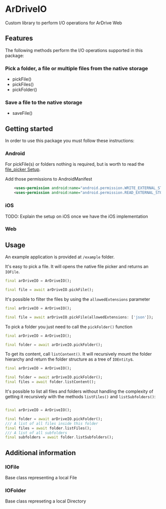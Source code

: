 
# ArDriveIO
Custom library to perform I/O operations for ArDrive Web
## Features
The following methods perform the I/O operations supported in this package:

### Pick a folder, a file or multiple files from the native storage
- pickFile()
- pickFiles()
- pickFolder()

### Save a file to the native storage
- saveFile()

## Getting started
In order to use this package you must follow these instructions:

### Android
For pickFile(s) or folders nothing is required, but is worth to read the [file_picker Setup](https://github.com/miguelpruivo/flutter_file_picker/wiki/Setup#--android).

Add those permissions to AndroidManifest

```xml
    <uses-permission android:name="android.permission.WRITE_EXTERNAL_STORAGE"/>
    <uses-permission android:name="android.permission.READ_EXTERNAL_STORAGE"/>
```

### iOS
TODO: Explain the setup on iOS once we have the iOS implementation

### Web

## Usage
An example application is provided at `/example` folder.

It's easy to pick a file. It will opens the native file picker and returns an `IOFile`.

```dart
final arDriveIO = ArDriveIO();

final file = await arDriveIO.pickFile();
```

It's possible to filter the files by using the `allowedExtensions` parameter

```dart
final arDriveIO = ArDriveIO();

final file = await arDriveIO.pickFile(allowedExtensions: ['json']);
```

To pick a folder you just need to call the `pickFolder()` function

```dart
final arDriveIO = ArDriveIO();

final folder = await arDriveIO.pickFolder();

```
To get its content, call `listContent()`. It will recursively mount the folder hierarchy and return the folder structure as a tree of `IOEntity`s.

```dart
final arDriveIO = ArDriveIO();

final folder = await arDriveIO.pickFolder();
final files = await folder.listContent();
```

It's possible to list all files and folders without handling the complexity of getting it recursively with the methods
`listFiles()` and `listSubfolders()`:
```dart

final arDriveIO = ArDriveIO();

final folder = await arDriveIO.pickFolder();
/// A list of all files inside this folder
final files = await folder.listFiles();
/// A list of all subfolders
final subfolders = await folder.listSubfolders();
```

## Additional information

### IOFile
Base class representing a local File

### IOFolder
Base class represeting a local Directory
